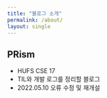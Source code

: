 ```yaml
---
title: "블로그 소개"
permalink: /about/
layout: single
---
```


## PRism
- HUFS CSE 17
- TIL와 개발 로그를 정리할 블로그
- 2022.05.10 오류 수정 및 재개설